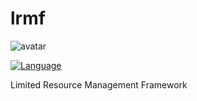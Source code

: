 # lrmf

![avatar](https://raw.githubusercontent.com/wiki/MiranaZJXLSQ/lrmf/lrmflogo.jpeg)

[![Language](https://img.shields.io/badge/Language-Go-blue.svg)](https://golang.org/)

Limited Resource Management Framework

